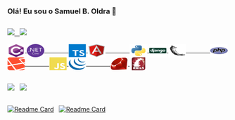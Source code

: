 <!--
**samuel-oldra/samuel-oldra** is a ✨ _special_ ✨ repository because its `README.md` (this file) appears on your GitHub profile.

Here are some ideas to get you started:

- 🔭 I’m currently working on ...
- 🌱 I’m currently learning ...
- 👯 I’m looking to collaborate on ...
- 🤔 I’m looking for help with ...
- 💬 Ask me about ...
- 📫 How to reach me: ...
- 😄 Pronouns: ...
- ⚡ Fun fact: ...
-->
### Olá! Eu sou o Samuel B. Oldra 🚀

##
<div>
    <a href="https://github.com/samuel-oldra">
    <img height="180em" src="https://github-readme-stats.vercel.app/api/top-langs/?username=samuel-oldra&theme=solarized-light&layout=compact&langs_count=8&exclude_repo=Pousada-Katedral&hide=html,css,blade"/>
    &nbsp;
    <img height="180em" src="https://github-readme-stats.vercel.app/api?username=samuel-oldra&theme=solarized-light&show_icons=true&include_all_commits=true&count_private=true"/>
</div>
<br/>
<div style="display: inline_block">
    <img align="center" height="30" width="40" src="https://raw.githubusercontent.com/devicons/devicon/master/icons/csharp/csharp-original.svg">
    <img align="center" height="30" width="40" src="https://raw.githubusercontent.com/devicons/devicon/master/icons/dotnetcore/dotnetcore-original.svg">
    &nbsp;&nbsp;&nbsp;&nbsp;&nbsp;&nbsp;&nbsp;&nbsp;&nbsp;&nbsp;&nbsp;&nbsp;
    <img align="center" height="30" width="40" src="https://raw.githubusercontent.com/devicons/devicon/master/icons/typescript/typescript-original.svg">
    <img align="center" height="30" width="40" src="https://raw.githubusercontent.com/devicons/devicon/master/icons/angularjs/angularjs-original.svg">
    &nbsp;&nbsp;&nbsp;&nbsp;&nbsp;&nbsp;&nbsp;&nbsp;&nbsp;&nbsp;&nbsp;&nbsp;
    <img align="center" height="30" width="40" src="https://raw.githubusercontent.com/devicons/devicon/master/icons/python/python-original.svg">
    <img align="center" height="30" width="40" src="https://raw.githubusercontent.com/devicons/devicon/master/icons/django/django-original.svg">
    <img align="center" height="30" width="40" src="https://raw.githubusercontent.com/devicons/devicon/master/icons/flask/flask-original.svg">
    &nbsp;&nbsp;&nbsp;&nbsp;&nbsp;&nbsp;&nbsp;&nbsp;&nbsp;&nbsp;&nbsp;&nbsp;
    <img align="center" height="30" width="40" src="https://raw.githubusercontent.com/devicons/devicon/master/icons/php/php-original.svg">
    <img align="center" height="30" width="40" src="https://raw.githubusercontent.com/devicons/devicon/master/icons/laravel/laravel-plain.svg">
    &nbsp;&nbsp;&nbsp;&nbsp;&nbsp;&nbsp;&nbsp;&nbsp;&nbsp;&nbsp;&nbsp;&nbsp;
    <img align="center" height="30" width="40" src="https://raw.githubusercontent.com/devicons/devicon/master/icons/javascript/javascript-plain.svg">
    <img align="center" height="30" width="40" src="https://raw.githubusercontent.com/devicons/devicon/master/icons/jquery/jquery-plain.svg">
    &nbsp;&nbsp;&nbsp;&nbsp;&nbsp;&nbsp;&nbsp;&nbsp;&nbsp;&nbsp;&nbsp;&nbsp;
    <img align="center" height="30" width="40" src="https://raw.githubusercontent.com/devicons/devicon/master/icons/ruby/ruby-original.svg">
    <img align="center" height="30" width="40" src="https://raw.githubusercontent.com/devicons/devicon/master/icons/rails/rails-original-wordmark.svg">
</div>

##
<div>
    <a href="https://linkedin.com/in/samuel-oldra/" target="_blank"><img src="https://img.shields.io/badge/-LinkedIn-%230077B5?style=for-the-badge&logo=linkedin&logoColor=white" target="_blank"></a>
    &nbsp;
    <a href = "mailto:samuel.oldra@gmail.com"><img src="https://img.shields.io/badge/-Gmail-%23333?style=for-the-badge&logo=gmail&logoColor=white" target="_blank"></a>
</div>
<br/>

[![Readme Card](https://github-readme-stats.vercel.app/api/pin/?username=samuel-oldra&repo=Design-Patterns&theme=solarized-light)](https://github.com/samuel-oldra/Design-Patterns)
&nbsp;
[![Readme Card](https://github-readme-stats.vercel.app/api/pin/?username=samuel-oldra&repo=Projeto-API-C-Sharp&theme=solarized-light)](https://github.com/samuel-oldra/Projeto-API-C-Sharp)
